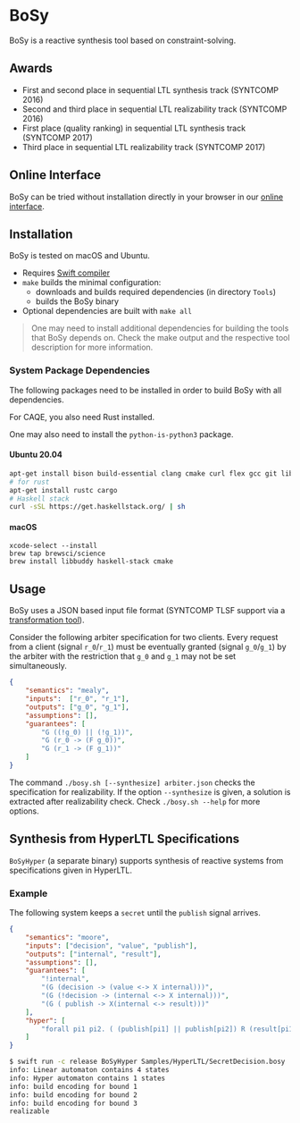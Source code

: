 # BoSy

BoSy is a reactive synthesis tool based on constraint-solving.


## Awards

* First and second place in sequential LTL synthesis track (SYNTCOMP 2016)
* Second and third place in sequential LTL realizability track (SYNTCOMP 2016)
* First place (quality ranking) in sequential LTL synthesis track (SYNTCOMP 2017)
* Third place in sequential LTL realizability track (SYNTCOMP 2017)

## Online Interface

BoSy can be tried without installation directly in your browser in our [online interface](https://www.react.uni-saarland.de/tools/online/BoSy/).

## Installation

BoSy is tested on macOS and Ubuntu.

* Requires [Swift compiler](https://swift.org/download)
* `make` builds the minimal configuration:
	*  downloads and builds required dependencies (in directory `Tools`)
	*  builds the BoSy binary
* Optional dependencies are built with `make all`

> One may need to install additional dependencies for building the tools that BoSy depends on. Check the make output and the respective tool description for more information.

### System Package Dependencies

The following packages need to be installed in order to build BoSy with all dependencies.

For CAQE, you also need Rust installed.

One may also need to install the `python-is-python3` package.
#### Ubuntu 20.04

```bash
apt-get install bison build-essential clang cmake curl flex gcc git libantlr3c-dev libbdd-dev libboost-program-options-dev libicu-dev libreadline-dev mercurial psmisc unzip vim-common wget zlib1g-dev libsqlite3-dev python3-distutils
# for rust
apt-get install rustc cargo
# Haskell stack
curl -sSL https://get.haskellstack.org/ | sh
``` 
#### macOS

```
xcode-select --install
brew tap brewsci/science
brew install libbuddy haskell-stack cmake
```


## Usage

BoSy uses a JSON based input file format (SYNTCOMP TLSF support via a [transformation tool](https://github.com/reactive-systems/syfco)).

Consider the following arbiter specification for two clients.
Every request from a client (signal `r_0`/`r_1`) must be eventually granted (signal `g_0`/`g_1`) by the arbiter with the restriction that `g_0` and `g_1` may not be set simultaneously.

```json
{
	"semantics": "mealy",
	"inputs":  ["r_0", "r_1"],
	"outputs": ["g_0", "g_1"],
	"assumptions": [],
	"guarantees": [
		"G ((!g_0) || (!g_1))",
		"G (r_0 -> (F g_0))",
		"G (r_1 -> (F g_1))"
	]
}
```

The command `./bosy.sh [--synthesize] arbiter.json` checks the specification for realizability.
If the option `--synthesize` is given, a solution is extracted after realizability check.
Check `./bosy.sh --help` for more options.


## Synthesis from HyperLTL Specifications

`BoSyHyper` (a separate binary) supports synthesis of reactive systems from specifications given in HyperLTL.


### Example

The following system keeps a `secret` until the `publish` signal arrives.

```json
{
    "semantics": "moore",
    "inputs": ["decision", "value", "publish"],
    "outputs": ["internal", "result"],
    "assumptions": [],
    "guarantees": [
        "!internal",
        "(G (decision -> (value <-> X internal)))",
        "(G (!decision -> (internal <-> X internal)))",
        "(G ( publish -> X(internal <-> result)))"
    ],
    "hyper": [
        "forall pi1 pi2. ( (publish[pi1] || publish[pi2]) R (result[pi1] <-> result[pi2]) )"
    ]
}
```

```bash
$ swift run -c release BoSyHyper Samples/HyperLTL/SecretDecision.bosy
info: Linear automaton contains 4 states
info: Hyper automaton contains 1 states
info: build encoding for bound 1
info: build encoding for bound 2
info: build encoding for bound 3
realizable
```
